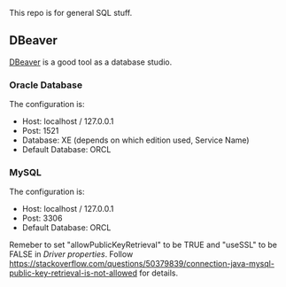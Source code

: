 
This repo is for general SQL stuff.

## DBeaver

[DBeaver](https://dbeaver.io/) is a good tool as a database studio.

### Oracle Database

The configuration is:

- Host: localhost / 127.0.0.1
- Post: 1521
- Database: XE (depends on which edition used, Service Name)
- Default Database: ORCL

### MySQL

The configuration is:

- Host: localhost / 127.0.0.1
- Post: 3306
- Default Database: ORCL

Remeber to set "allowPublicKeyRetrieval" to be TRUE and "useSSL" to be FALSE in _Driver properties_. Follow https://stackoverflow.com/questions/50379839/connection-java-mysql-public-key-retrieval-is-not-allowed for details.
